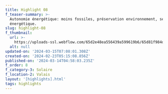 ```yaml
---
title: Highlight 08
f_teaser-summary: >-
  Autonomie énergétique: moins fossiles, préservation environnement, sécurité
  énergétique.
slug: highlight-08
f_thumbnail:
  url: >-
    https://uploads-ssl.webflow.com/65d2e48ea556439a599619b6/65d81f984dac02e4e8208e78_saviese_2.jpg
  alt: null
updated-on: '2024-03-15T07:08:01.308Z'
created-on: '2024-02-23T05:15:08.856Z'
published-on: '2024-03-14T04:58:03.235Z'
f_order: 8
f_category-3: Solaire
f_location-2: Valais
layout: '[highlights].html'
tags: highlights
---
```



